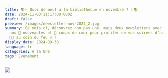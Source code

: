 ```yaml
---
title: 📚✨ Quoi de neuf à la bibliothèque en novembre ? ✨📚
date: 2024-11-03T11:17:00.000Z
draft: false
preview: /images/newsletter-nov-2024_2.jpg
summary: Ce mois-ci, découvrez non pas une, mais deux newsletters avec toutes
  nos 📖 nouveautés et 💖 coups de cœur pour profiter de vos soirées d’automne
  🍂🍁 au coin du feu 🔥 !
display_date: 2024-09-30
language: fr
categories: A la Une
tags: Evenement
---
```

![](/images/newsletter-nov-2024.jpg)
